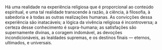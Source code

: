 ﻿Há uma realidade na experiência religiosa que é proporcional ao conteúdo espiritual, e uma tal realidade transcende à razão, à ciência, à filosofia, à sabedoria e à todas as outras realizações humanas. As convicções dessa experiência são inatacáveis; a lógica da vivência religiosa é incontroversa; a certeza desse conhecimento é supra-humana; as satisfações são supernamente divinas, a coragem indomável, as devoções incondicionáveis, as lealdades supremas, e os destinos finais — eternos, ultimados, e universais.